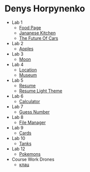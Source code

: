 
# Denys Horpynenko
- Lab 1
   - [Food Page](https://dengorp007.github.io/lab_01/food-page/index.html)
   - [Jananese Kitchen](https://dengorp007.github.io/lab_01/japanese_kitchen/index.html)
   - [The Future Of Cars](https://dengorp007.github.io/lab_01/the-future-of-cars/index.html)
- Lab 2
   -  [Apples](https://dengorp007.github.io/Lab_02/index.html)
-  Lab 3
   -  [Moon](https://dengorp007.github.io/lab_03/index.html)
-  Lab 4
   - [Location](https://dengorp007.github.io/lab_04/index.html)
   - [Museum](https://dengorp007.github.io/lab_04/index2.html)    
-  Lab 5
   -  [Resume](https://dengorp007.github.io/lab_05/index.html)
   -  [Resume Light Theme](https://dengorp007.github.io/lab_05/index2.html)
-  Lab 6
   -  [Calculator](https://dengorp007.github.io/lab_06/index.html)
-  Lab 7
   -  [Guess Number](https://dengorp007.github.io/lab_07/index.html)
-  Lab 8
   -  [File Manager](https://dengorp007.github.io/lab_08/file-manager.html)
-  Lab 9
   -  [Cards](https://dengorp007.github.io/lab_09/memory-game.html)
-  Lab 10
   -  [Tanks](https://dengorp007.github.io/lab_10/index.html)
-  Lab 12
   -  [Pokemons](https://dengorp007.github.io/lab_12/pokemons.html)
-  Course Work Drones
   - [клац](https://dengorp007.github.io/course-work.drones/kursova.html) 
